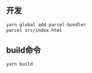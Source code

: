 ## 开发

```bash
yarn global add parcel-bundler
parcel src/index.html
```


## build命令

```bash
yarn build
```
